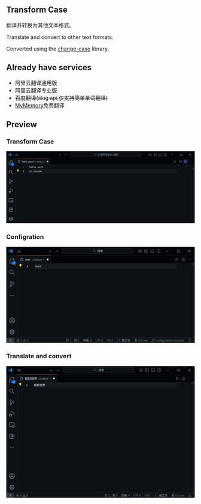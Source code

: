 ## Transform Case

翻译并转换为其他文本格式。

Translate and convert to other text formats.

Converted using the [change-case](https://www.npmjs.com/package/change-case) library.

## Already have services

* 阿里云翻译通用版
* 阿里云翻译专业版
* ~~百度翻译(slug api,仅支持简单单词翻译)~~
* [MyMemory](https://mymemory.translated.net)免费翻译

## Preview

### Transform Case
![transform case](/img/feature.gif)

### Configration
![config translate](/img/feature2.gif)

### Translate and convert
![translate and transfrom case](/img/feature3.gif)

